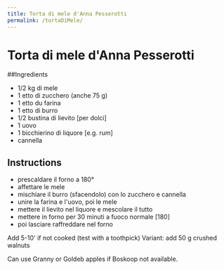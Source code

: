 ```yaml
---
title: Torta di mele d'Anna Pesserotti
permalink: /tortaDiMele/
---
```

# Torta di mele d'Anna Pesserotti

##Ingredients

- 1/2 kg di mele
- 1 etto di zucchero (anche 75 g)
- 1 etto du farina
- 1 etto di burro
- 1/2 bustina di lievito [per dolci]
- 1 uovo
- 1 bicchierino di liquore [e.g. rum]
- cannella

## Instructions

- prescaldare il forno a 180°
- affettare le mele
- mischiare il burro (sfacendolo) con lo zucchero e cannella
- unire la farina e l'uovo, poi le mele
- mettere il lievito nel liquore e mescolare il tutto
- mettere in forno per 30 minuti a fuoco normale [180]
- poi lasciare raffreddare nel forno

Add 5-10' if not cooked (test with a toothpick)
Variant: add 50 g crushed walnuts

Can use Granny or Goldeb apples if Boskoop not available.

